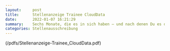 ```yaml
---
layout:     post
title:      Stellenanzeige Trainee CloudData
date:       2022-01-07 16:21:29
summary:    Sechs Monate, die es in sich haben – und nach denen Du es drauf hast: um als Consultant mit ...
categories: Stellenausschreibung
---
```


(/pdfs/Stellenanzeige-Trainee_CloudData.pdf)
